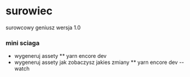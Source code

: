 # surowiec
surowcowy geniusz wersja 1.0

### mini sciaga
* wygeneruj assety
** yarn encore dev 
* wygeneruj assety jak zobaczysz jakies zmiany
** yarn encore dev --watch
